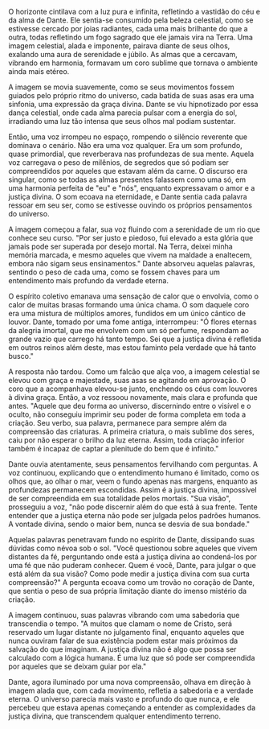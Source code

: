 O horizonte cintilava com a luz pura e infinita, refletindo a vastidão do céu e da alma de Dante. Ele sentia-se consumido pela beleza celestial, como se estivesse cercado por joias radiantes, cada uma mais brilhante do que a outra, todas refletindo um fogo sagrado que ele jamais vira na Terra. Uma imagem celestial, alada e imponente, pairava diante de seus olhos, exalando uma aura de serenidade e júbilo. As almas que a cercavam, vibrando em harmonia, formavam um coro sublime que tornava o ambiente ainda mais etéreo.

A imagem se movia suavemente, como se seus movimentos fossem guiados pelo próprio ritmo do universo, cada batida de suas asas era uma sinfonia, uma expressão da graça divina. Dante se viu hipnotizado por essa dança celestial, onde cada alma parecia pulsar com a energia do sol, irradiando uma luz tão intensa que seus olhos mal podiam sustentar.

Então, uma voz irrompeu no espaço, rompendo o silêncio reverente que dominava o cenário. Não era uma voz qualquer. Era um som profundo, quase primordial, que reverberava nas profundezas de sua mente. Aquela voz carregava o peso de milênios, de segredos que só podiam ser compreendidos por aqueles que estavam além da carne. O discurso era singular, como se todas as almas presentes falassem como uma só, em uma harmonia perfeita de "eu" e "nós", enquanto expressavam o amor e a justiça divina. O som ecoava na eternidade, e Dante sentia cada palavra ressoar em seu ser, como se estivesse ouvindo os próprios pensamentos do universo.

A imagem começou a falar, sua voz fluindo com a serenidade de um rio que conhece seu curso. "Por ser justo e piedoso, fui elevado a esta glória que jamais pode ser superada por desejo mortal. Na Terra, deixei minha memória marcada, e mesmo aqueles que vivem na maldade a enaltecem, embora não sigam seus ensinamentos." Dante absorveu aquelas palavras, sentindo o peso de cada uma, como se fossem chaves para um entendimento mais profundo da verdade eterna.

O espírito coletivo emanava uma sensação de calor que o envolvia, como o calor de muitas brasas formando uma única chama. O som daquele coro era uma mistura de múltiplos amores, fundidos em um único cântico de louvor. Dante, tomado por uma fome antiga, interrompeu: "Ó flores eternas da alegria imortal, que me envolvem com um só perfume, respondam ao grande vazio que carrego há tanto tempo. Sei que a justiça divina é refletida em outros reinos além deste, mas estou faminto pela verdade que há tanto busco."

A resposta não tardou. Como um falcão que alça voo, a imagem celestial se elevou com graça e majestade, suas asas se agitando em aprovação. O coro que a acompanhava elevou-se junto, enchendo os céus com louvores à divina graça. Então, a voz ressoou novamente, mais clara e profunda que antes. "Aquele que deu forma ao universo, discernindo entre o visível e o oculto, não conseguiu imprimir seu poder de forma completa em toda a criação. Seu verbo, sua palavra, permanece para sempre além da compreensão das criaturas. A primeira criatura, o mais sublime dos seres, caiu por não esperar o brilho da luz eterna. Assim, toda criação inferior também é incapaz de captar a plenitude do bem que é infinito."

Dante ouvia atentamente, seus pensamentos fervilhando com perguntas. A voz continuou, explicando que o entendimento humano é limitado, como os olhos que, ao olhar o mar, veem o fundo apenas nas margens, enquanto as profundezas permanecem escondidas. Assim é a justiça divina, impossível de ser compreendida em sua totalidade pelos mortais. "Sua visão", prosseguiu a voz, "não pode discernir além do que está à sua frente. Tente entender que a justiça eterna não pode ser julgada pelos padrões humanos. A vontade divina, sendo o maior bem, nunca se desvia de sua bondade."

Aquelas palavras penetravam fundo no espírito de Dante, dissipando suas dúvidas como névoa sob o sol. "Você questionou sobre aqueles que vivem distantes da fé, perguntando onde está a justiça divina ao condená-los por uma fé que não puderam conhecer. Quem é você, Dante, para julgar o que está além da sua visão? Como pode medir a justiça divina com sua curta compreensão?" A pergunta ecoava como um trovão no coração de Dante, que sentia o peso de sua própria limitação diante do imenso mistério da criação.

A imagem continuou, suas palavras vibrando com uma sabedoria que transcendia o tempo. "A muitos que clamam o nome de Cristo, será reservado um lugar distante no julgamento final, enquanto aqueles que nunca ouviram falar de sua existência podem estar mais próximos da salvação do que imaginam. A justiça divina não é algo que possa ser calculado com a lógica humana. É uma luz que só pode ser compreendida por aqueles que se deixam guiar por ela."

Dante, agora iluminado por uma nova compreensão, olhava em direção à imagem alada que, com cada movimento, refletia a sabedoria e a verdade eterna. O universo parecia mais vasto e profundo do que nunca, e ele percebeu que estava apenas começando a entender as complexidades da justiça divina, que transcendem qualquer entendimento terreno.